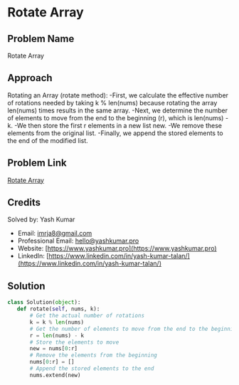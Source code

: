 # Rotate Array

## Problem Name
Rotate Array

## Approach
Rotating an Array (rotate method):
-First, we calculate the effective number of rotations needed by taking k % len(nums) because rotating the array len(nums) times results in the same array.
-Next, we determine the number of elements to move from the end to the beginning (r), which is len(nums) - k.
-We then store the first r elements in a new list new.
-We remove these elements from the original list.
-Finally, we append the stored elements to the end of the modified list.

## Problem Link
[Rotate Array](https://leetcode.com/problems/rotate-array/description/?envType=study-plan-v2&envId=top-interview-150)

## Credits
Solved by: Yash Kumar

- Email: imrja8@gmail.com
- Professional Email: hello@yashkumar.pro
- Website: [https://www.yashkumar.pro](https://www.yashkumar.pro)
- LinkedIn: [https://www.linkedin.com/in/yash-kumar-talan/](https://www.linkedin.com/in/yash-kumar-talan/)

## Solution
```python
class Solution(object):
   def rotate(self, nums, k):
       # Get the actual number of rotations
       k = k % len(nums)      
       # Get the number of elements to move from the end to the beginning
       r = len(nums) - k
       # Store the elements to move
       new = nums[0:r]
       # Remove the elements from the beginning
       nums[0:r] = []
       # Append the stored elements to the end
       nums.extend(new)
